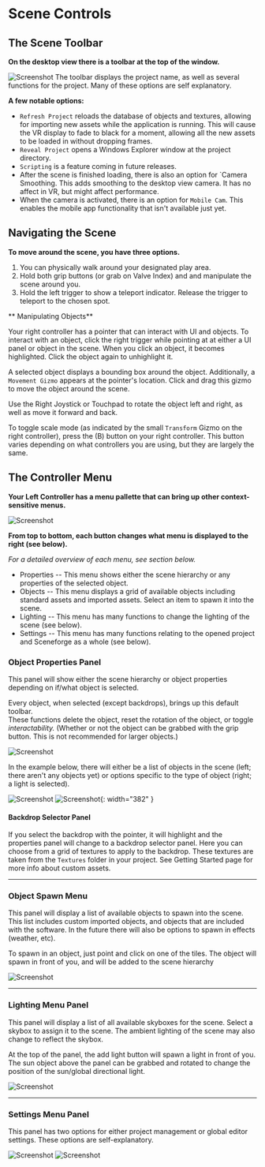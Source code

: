 # Scene Controls

## The Scene Toolbar
**On the desktop view there is a toolbar at the top of the window.**

![Screenshot](img\sceneToolbar.PNG)
The toolbar displays the project name, as well as several functions for the project.
Many of these options are self explanatory.

**A few notable options:**

* `Refresh Project` reloads the database of objects and textures, allowing for importing new assets while the application is running.  This will cause the VR display to fade to black for a moment, allowing all the new assets to be loaded in without dropping frames.
* `Reveal Project` opens a Windows Explorer window at the project directory.
* `Scripting` is a feature coming in future releases.
* After the scene is finished loading, there is also an option for `Camera Smoothing.  This adds smoothing to the desktop view camera.  It has no affect in VR, but might affect performance.
* When the camera is activated, there is an option for `Mobile Cam`.  This enables the mobile app functionality that isn't available just yet.

## Navigating the Scene
**To move around the scene, you have three options.**

1. You can physically walk around your designated play area.
2. Hold both grip buttons (or grab on Valve Index) and and manipulate the scene around you.
3. Hold the left trigger to show a teleport indicator.  Release the trigger to teleport to the chosen spot.

** Manipulating Objects**

Your right controller has a pointer that can interact with UI and objects.
To interact with an object, click the right trigger while pointing at at either a UI panel or object in the scene.
When you click an object, it becomes highlighted. Click the object again to unhighlight it.

A selected object displays a bounding box around the object.  Additionally, a `Movement Gizmo` appears at the pointer's location.  Click and drag this gizmo to move the object around the scene.

Use the Right Joystick or Touchpad to rotate the object left and right, as well as move it forward and back.  

To toggle scale mode (as indicated by the small `Transform` Gizmo on the right controller), press the (B) button on your right controller.  This button varies depending on what controllers you are using, but they are largely the same.

## The Controller Menu
**Your Left Controller has a menu pallette that can bring up other context-sensitive menus.**

![Screenshot](img\controllerMenu.PNG)

**From top to bottom, each button changes what menu is displayed to the right (see below).**

*For a detailed overview of each menu, see section below.*

* Properties -- This menu shows either the scene hierarchy or any properties of the selected object.
* Objects -- This menu displays a grid of available objects including standard assets and imported assets. Select an item to spawn it into the scene.
* Lighting -- This menu has many functions to change the lighting of the scene (see below).
*  Settings -- This menu has many functions relating to the opened project and Sceneforge as a whole (see below).

### Object Properties Panel ###
This panel will show either the scene hierarchy or object properties depending on if/what object is selected.  

Every object, when selected (except backdrops), brings up this default toolbar.  
These functions delete the object, reset the rotation of the object, or toggle *interactability.* (Whether or not the object can be grabbed with the grip button.  This is not recommended for larger objects.)

![Screenshot](img\objectPropertiesToolbar.png)

In the example below, there will either be a list of objects in the scene (left; there aren't any objects yet) or options specific to the type of object (right; a light is selected).


![Screenshot](img\hierarchy.PNG)
![Screenshot](img\lightProperties.PNG){: width="382" }

#### Backdrop Selector Panel
If you select the backdrop with the pointer, it will highlight and the properties panel will change to a backdrop selector panel.  Here you can choose from a grid of textures to apply to the backdrop.  These textures are taken from the `Textures` folder in your project.  See Getting Started page for more info about custom assets. 

---
### Object Spawn Menu ###
This panel will display a list of available objects to spawn into the scene.  This list includes custom imported objects, and objects that are included with the software.  In the future there will also be options to spawn in effects (weather, etc).

To spawn in an object, just point and click on one of the tiles.  The object will spawn in front of you, and will be added to the scene hierarchy 

![Screenshot](img\spawnObject.PNG)

---

### Lighting Menu Panel ###
This panel will display a list of all available skyboxes for the scene.  Select a skybox to assign it to the scene.  The ambient lighting of the scene may also change to reflect the skybox.

At the top of the panel, the add light button will spawn a light in front of you.  
The sun object above the panel can be grabbed and rotated to change the position of the sun/global directional light.

![Screenshot](img\lightingPanel.PNG)

---

### Settings Menu Panel ###
This panel has two options for either project management or global editor settings.  These options are self-explanatory.

![Screenshot](img\projectSettings.PNG)
![Screenshot](img\globalSettings.PNG)